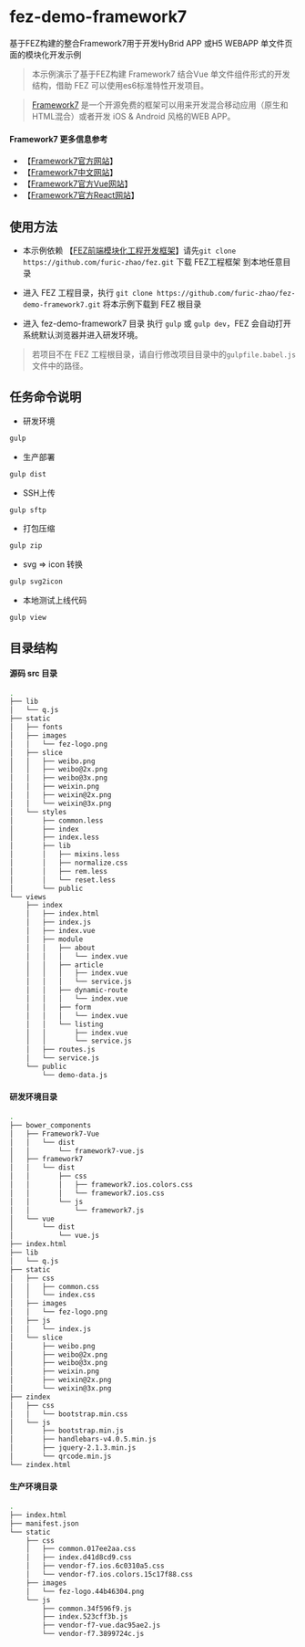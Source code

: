 # fez-demo-framework7
基于FEZ构建的整合Framework7用于开发HyBrid APP 或H5 WEBAPP 单文件页面的模块化开发示例

> 本示例演示了基于FEZ构建 Framework7 结合Vue 单文件组件形式的开发结构，借助 FEZ 可以使用es6标准特性开发项目。

> [Framework7](http://framework7.cn/) 是一个开源免费的框架可以用来开发混合移动应用（原生和HTML混合）或者开发 iOS & Android 风格的WEB APP。

#### Framework7 更多信息参考
- 【[Framework7官方网站](http://framework7.io/)】
- 【[Framework7中文网站](http://framework7.cn/)】
- 【[Framework7官方Vue网站](http://framework7.io/vue/)】
- 【[Framework7官方React网站](http://framework7.io/react/)】

## 使用方法

- 本示例依赖 【[FEZ前端模块化工程开发框架](https://github.com/furic-zhao/fez)】请先`git clone https://github.com/furic-zhao/fez.git` 下载 FEZ工程框架 到本地任意目录

- 进入 FEZ 工程目录，执行 `git clone https://github.com/furic-zhao/fez-demo-framework7.git` 将本示例下载到 FEZ 根目录

- 进入 fez-demo-framework7 目录 执行 `gulp` 或 `gulp dev`，FEZ 会自动打开系统默认浏览器并进入研发环境。

> 若项目不在 FEZ 工程根目录，请自行修改项目目录中的`gulpfile.babel.js`文件中的路径。

## 任务命令说明

- 研发环境

````bash
gulp
````

- 生产部署

````bash
gulp dist
````

- SSH上传

````bash
gulp sftp
````

- 打包压缩

````bash
gulp zip
````

- svg => icon 转换

````bash
gulp svg2icon
````

- 本地测试上线代码

````bash
gulp view
````

## 目录结构

#### 源码 src 目录

````bash
.
├── lib
│   └── q.js
├── static
│   ├── fonts
│   ├── images
│   │   └── fez-logo.png
│   ├── slice
│   │   ├── weibo.png
│   │   ├── weibo@2x.png
│   │   ├── weibo@3x.png
│   │   ├── weixin.png
│   │   ├── weixin@2x.png
│   │   └── weixin@3x.png
│   └── styles
│       ├── common.less
│       ├── index
│       ├── index.less
│       ├── lib
│       │   ├── mixins.less
│       │   ├── normalize.css
│       │   ├── rem.less
│       │   └── reset.less
│       └── public
└── views
    ├── index
    │   ├── index.html
    │   ├── index.js
    │   ├── index.vue
    │   ├── module
    │   │   ├── about
    │   │   │   └── index.vue
    │   │   ├── article
    │   │   │   ├── index.vue
    │   │   │   └── service.js
    │   │   ├── dynamic-route
    │   │   │   └── index.vue
    │   │   ├── form
    │   │   │   └── index.vue
    │   │   └── listing
    │   │       ├── index.vue
    │   │       └── service.js
    │   ├── routes.js
    │   └── service.js
    └── public
        └── demo-data.js
````

#### 研发环境目录

````bash
.
├── bower_components
│   ├── Framework7-Vue
│   │   └── dist
│   │       └── framework7-vue.js
│   ├── framework7
│   │   └── dist
│   │       ├── css
│   │       │   ├── framework7.ios.colors.css
│   │       │   └── framework7.ios.css
│   │       └── js
│   │           └── framework7.js
│   └── vue
│       └── dist
│           └── vue.js
├── index.html
├── lib
│   └── q.js
├── static
│   ├── css
│   │   ├── common.css
│   │   └── index.css
│   ├── images
│   │   └── fez-logo.png
│   ├── js
│   │   └── index.js
│   └── slice
│       ├── weibo.png
│       ├── weibo@2x.png
│       ├── weibo@3x.png
│       ├── weixin.png
│       ├── weixin@2x.png
│       └── weixin@3x.png
├── zindex
│   ├── css
│   │   └── bootstrap.min.css
│   └── js
│       ├── bootstrap.min.js
│       ├── handlebars-v4.0.5.min.js
│       ├── jquery-2.1.3.min.js
│       └── qrcode.min.js
└── zindex.html
````

#### 生产环境目录

````bash
.
├── index.html
├── manifest.json
└── static
    ├── css
    │   ├── common.017ee2aa.css
    │   ├── index.d41d8cd9.css
    │   ├── vendor-f7.ios.6c0310a5.css
    │   └── vendor-f7.ios.colors.15c17f88.css
    ├── images
    │   └── fez-logo.44b46304.png
    └── js
        ├── common.34f596f9.js
        ├── index.523cff3b.js
        ├── vendor-f7-vue.dac95ae2.js
        └── vendor-f7.3899724c.js
````


